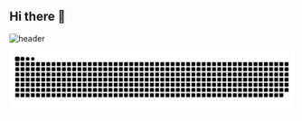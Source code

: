 ## Hi there 👋
![header](https://capsule-render.vercel.app/api?type=venom&color=auto&height=300&section=header&text=here%20github&fontSize=90)
<!--
**boyunsim/boyunsim** is a ✨ _special_ ✨ repository because its `README.md` (this file) appears on your GitHub profile.

Here are some ideas to get you started:

- 🔭 I’m currently working on ...
- 🌱 I’m currently learning ...
- 👯 I’m looking to collaborate on ...
- 🤔 I’m looking for help with ...
- 💬 Ask me about ...
- 📫 How to reach me: ...
- 😄 Pronouns: ...
- ⚡ Fun fact: ...
-->
![snake gif](https://github.com/boyunsim/boyunsim/blob/output/github-contribution-grid-snake.svg)
